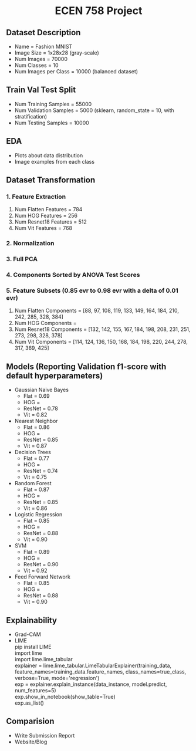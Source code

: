 <h1 style="text-align:center;">ECEN 758 Project</h1>

## Dataset Description
- Name = Fashion MNIST
- Image Size = 1x28x28 (gray-scale)
- Num Images = 70000
- Num Classes = 10
- Num Images per Class = 10000 (balanced dataset)

## Train Val Test Split
- Num Training Samples = 55000
- Num Validation Samples = 5000 (sklearn, random_state = 10, with stratification)
- Num Testing Samples = 10000

## EDA
- Plots about data distribution
- Image examples from each class

## Dataset Transformation
### 1. Feature Extraction
1. Num Flatten Features = 784
1. Num HOG Features = 256
1. Num Resnet18 Features = 512
1. Num Vit Features = 768
### 2. Normalization
### 3. Full PCA
### 4. Components Sorted by ANOVA Test Scores 
### 5. Feature Subsets (0.85 evr to 0.98 evr with a delta of 0.01 evr)
1. Num Flatten Components = [88, 97, 108, 119, 133, 149, 164, 184, 210, 242, 285, 328, 384]
1. Num HOG Components = 
1. Num Resnet18 Components = [132, 142, 155, 167, 184, 198, 208, 231, 251, 273, 298, 328, 378]
1. Num Vit Components = [114, 124, 136, 150, 168, 184, 198, 220, 244, 278, 317, 369, 425]

## Models (Reporting Validation f1-score with default hyperparameters)
- Gaussian Naive Bayes
    - Flat = 0.69
    - HOG = 
    - ResNet = 0.78
    - Vit = 0.82
- Nearest Neighbor
    - Flat = 0.86
    - HOG = 
    - ResNet = 0.85
    - Vit = 0.87
- Decision Trees
    - Flat = 0.77
    - HOG = 
    - ResNet = 0.74
    - Vit = 0.75
- Random Forest
    - Flat = 0.87
    - HOG =  
    - ResNet = 0.85
    - Vit = 0.86
- Logistic Regression
    - Flat = 0.85
    - HOG = 
    - ResNet = 0.88
    - Vit = 0.90
- SVM
    - Flat = 0.89
    - HOG = 
    - ResNet = 0.90
    - Vit = 0.92
- Feed Forward Network
    - Flat = 0.85
    - HOG = 
    - ResNet = 0.88
    - Vit = 0.90

## Explainability
- Grad-CAM
- LIME
  \
  pip install LIME \
  import lime  \
  import lime.lime_tabular \
  explainer = lime.lime_tabular.LimeTabularExplainer(training_data, feature_names=training_data.feature_names, class_names=true_class, verbose=True, mode='regression') \
  exp = explainer.explain_instance(data_instance, model.predict, num_features=5) \
  exp.show_in_notebook(show_table=True) \
  exp.as_list()

## Comparision
- Write Submission Report
- Website/Blog
